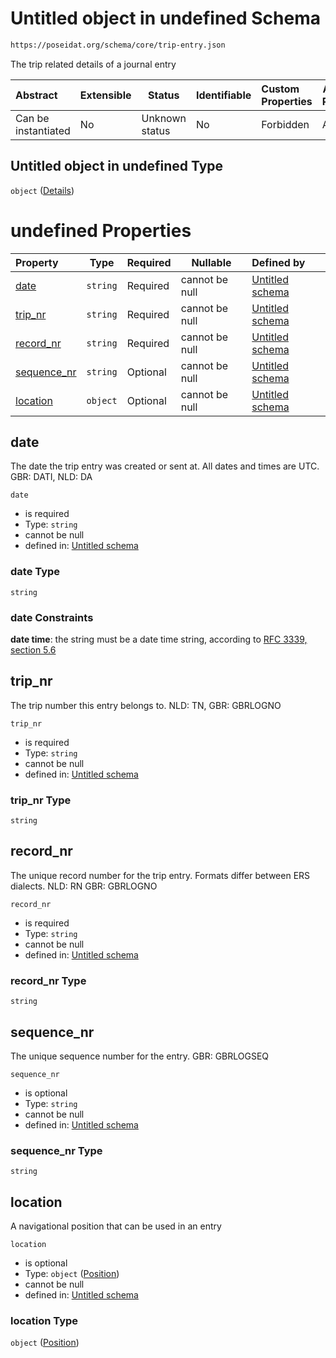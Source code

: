 # Untitled object in undefined Schema

```txt
https://poseidat.org/schema/core/trip-entry.json
```

The trip related details of a journal entry


| Abstract            | Extensible | Status         | Identifiable | Custom Properties | Additional Properties | Access Restrictions | Defined In                                                             |
| :------------------ | ---------- | -------------- | ------------ | :---------------- | --------------------- | ------------------- | ---------------------------------------------------------------------- |
| Can be instantiated | No         | Unknown status | No           | Forbidden         | Allowed               | none                | [trip-entry.json](schemas/core/trip-entry.json "open original schema") |

## Untitled object in undefined Type

`object` ([Details](trip-entry.md))

# undefined Properties

| Property                    | Type     | Required | Nullable       | Defined by                                                                                                                              |
| :-------------------------- | -------- | -------- | -------------- | :-------------------------------------------------------------------------------------------------------------------------------------- |
| [date](#date)               | `string` | Required | cannot be null | [Untitled schema](trip-entry-properties-date.md "https&#x3A;//poseidat.org/schema/core/trip-entry.json#/properties/date")               |
| [trip_nr](#trip_nr)         | `string` | Required | cannot be null | [Untitled schema](trip-entry-properties-trip_nr.md "https&#x3A;//poseidat.org/schema/core/trip-entry.json#/properties/trip_nr")         |
| [record_nr](#record_nr)     | `string` | Required | cannot be null | [Untitled schema](trip-entry-properties-record_nr.md "https&#x3A;//poseidat.org/schema/core/trip-entry.json#/properties/record_nr")     |
| [sequence_nr](#sequence_nr) | `string` | Optional | cannot be null | [Untitled schema](trip-entry-properties-sequence_nr.md "https&#x3A;//poseidat.org/schema/core/trip-entry.json#/properties/sequence_nr") |
| [location](#location)       | `object` | Optional | cannot be null | [Untitled schema](trip-entry-properties-position.md "https&#x3A;//poseidat.org/schema/core/position.json#/properties/location")         |

## date

The date the trip entry was created or sent at. All dates and times are UTC. GBR: DATI, NLD: DA


`date`

-   is required
-   Type: `string`
-   cannot be null
-   defined in: [Untitled schema](trip-entry-properties-date.md "https&#x3A;//poseidat.org/schema/core/trip-entry.json#/properties/date")

### date Type

`string`

### date Constraints

**date time**: the string must be a date time string, according to [RFC 3339, section 5.6](https://tools.ietf.org/html/rfc3339 "check the specification")

## trip_nr

The trip number this entry belongs to. NLD: TN, GBR: GBRLOGNO


`trip_nr`

-   is required
-   Type: `string`
-   cannot be null
-   defined in: [Untitled schema](trip-entry-properties-trip_nr.md "https&#x3A;//poseidat.org/schema/core/trip-entry.json#/properties/trip_nr")

### trip_nr Type

`string`

## record_nr

The unique record number for the trip entry. Formats differ between ERS dialects. NLD: RN GBR: GBRLOGNO


`record_nr`

-   is required
-   Type: `string`
-   cannot be null
-   defined in: [Untitled schema](trip-entry-properties-record_nr.md "https&#x3A;//poseidat.org/schema/core/trip-entry.json#/properties/record_nr")

### record_nr Type

`string`

## sequence_nr

The unique sequence number for the  entry. GBR: GBRLOGSEQ


`sequence_nr`

-   is optional
-   Type: `string`
-   cannot be null
-   defined in: [Untitled schema](trip-entry-properties-sequence_nr.md "https&#x3A;//poseidat.org/schema/core/trip-entry.json#/properties/sequence_nr")

### sequence_nr Type

`string`

## location

A navigational position that can be used in an entry


`location`

-   is optional
-   Type: `object` ([Position](trip-entry-properties-position.md))
-   cannot be null
-   defined in: [Untitled schema](trip-entry-properties-position.md "https&#x3A;//poseidat.org/schema/core/position.json#/properties/location")

### location Type

`object` ([Position](trip-entry-properties-position.md))
